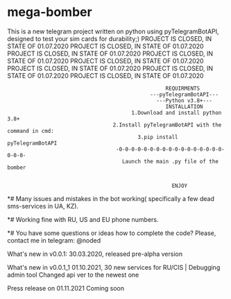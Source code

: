 # mega-bomber
 This is a new telegram project written on python using pyTelegramBotAPI, designed to test your sim cards for durability;)
PROJECT IS CLOSED, IN STATE OF 01.07.2020 PROJECT IS CLOSED, IN STATE OF 01.07.2020 PROJECT IS CLOSED, IN STATE OF 01.07.2020 PROJECT IS CLOSED, IN STATE OF 01.07.2020 PROJECT IS CLOSED, IN STATE OF 01.07.2020 PROJECT IS CLOSED, IN STATE OF 01.07.2020 PROJECT IS CLOSED, IN STATE OF 01.07.2020 PROJECT IS CLOSED, IN STATE OF 01.07.2020
 
                                                       REQUIRMENTS
                                                  ---pyTelegramBotAPI---
                                                    ---Python v3.8+---
                                                       INSTALLATION
                                            1.Download and install python 3.8+
                                      2.Install pyTelegramBotAPI with the command in cmd:
                                              3.pip install pyTelegramBotAPI
                                       -0-0-0-0-0-0-0-0-0-0-0-0-0-0-0-0-0-0-0-0-
                                         Launch the main .py file of the bomber
                                           
                                          
                                                         ENJOY
*# Many issues and mistakes in the bot working( specifically a few dead sms-services in UA, KZ).

*# Working fine with RU, US and EU phone numbers.

*# You have some questions or ideas how to complete the code? Please, contact me in telegram: @noded 

What's new in v0.0.1:
30.03.2020, released pre-alpha version

What's new in v0.0.1_1
01.10.2021, 30 new services for RU/CIS | Debugging admin tool
Changed api ver to the newest one

Press release on 01.11.2021
Coming soon
